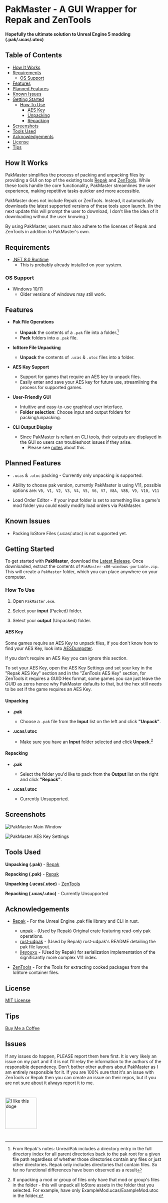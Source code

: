 # PakMaster - A GUI Wrapper for Repak and ZenTools

#### Hopefully the ultimate solution to Unreal Engine 5 modding (.pak/.ucas/.utoc)

## Table of Contents

- [How It Works](#how-it-works)
- [Requirements](#requirements)
  - [OS Support](#os-support)
- [Features](#features)
- [Planned Features](#planned-features)
- [Known Issues](#known-issues)
- [Getting Started](#getting-started)
  - [How To Use](#how-to-use)
    - [AES Key](#aes-key)
    - [Unpacking](#unpacking)
    - [Repacking](#repacking)
- [Screenshots](#screenshots)
- [Tools Used](#tools-used)
- [Acknowledgements](#acknowledgements)
- [License](#license)
- [Tips](#tips)

## How It Works

PakMaster simplifies the process of packing and unpacking files by providing a GUI on top of the existing tools [Repak](https://github.com/trumank/repak) and [ZenTools](https://github.com/LongerWarrior/ZenTools). 
While these tools handle the core functionality, PakMaster streamlines the user experience, making repetitive tasks quicker and more accessible.

PakMaster does not include Repak or ZenTools. 
Instead, it automatically downloads the latest supported versions of these tools upon launch. (In the next update this will prompt the user to download, I don't like the idea of it downloading without the user knowing.)

By using PakMaster, users must also adhere to the licenses of Repak and ZenTools in addition to PakMaster's own.

## Requirements

- [.NET 8.0 Runtime](https://dotnet.microsoft.com/en-us/download/dotnet/8.0)
  - This is probably already installed on your system.

### OS Support

- Windows 10/11
  - Older versions of windows may still work.

## Features

- **Pak File Operations**
  - **Unpack** the contents of a `.pak` file into a folder.[^1]
  - **Pack** folders into a `.pak` file.

- **IoStore File Unpacking**
  - **Unpack** the contents of `.ucas` & `.utoc` files into a folder.

- **AES Key Support**
  - Support for games that require an AES key to unpack files.
  - Easily enter and save your AES key for future use, streamlining the process for supported games.

- **User-Friendly GUI**
  - Intuitive and easy-to-use graphical user interface.
  - **Folder selection**: Choose input and output folders for packing/unpacking.

- **CLI Output Display**
  - Since PakMaster is reliant on CLI tools, their outputs are displayed in the GUI so users can troubleshoot issues if they arise.
    - Please see [notes](#issues) about this.

## Planned Features

- `.ucas` & `.utoc` packing - Currently only unpacking is supported.

- Ability to choose pak version, currently PakMaster is using V11, possible options are: `V0, V1, V2, V3, V4, V5, V6, V7, V8A, V8B, V9, V10, V11`

- Load Order Editor - if your input folder is set to something like a game's mod folder you could easily modify load orders via PakMaster.

## Known Issues

- Packing IoStore Files (.ucas/.utoc) is not supported yet.

## Getting Started

To get started with **PakMaster**, download the [Latest Release](https://github.com/AriesLR/PakMaster/releases/latest). Once downloaded, extract the contents of `PakMaster-x86-windows-portable.zip`. This will create a `PakMaster` folder, which you can place anywhere on your computer.

### How To Use

1. Open `PakMaster.exe`.

2. Select your **input** (Packed) folder.

3. Select your **output** (Unpacked) folder.

#### AES Key

Some games require an AES Key to unpack files, if you don't know how to find your AES Key, look into [AESDumpster](https://github.com/GHFear/AESDumpster). 

If you don't require an AES Key you can ignore this section.

To set your AES Key, open the AES Key Settings and set your key in the "Repak AES Key" section and in the "ZenTools AES Key" section, for ZenTools it requires a GUID:Hex format, some games you can just leave the GUID as zeros hence why PakMaster defaults to that, but the hex still needs to be set if the game requires an AES Key.

#### Unpacking

- **.pak**
  - Choose a `.pak` file from the **Input** list on the left and click **"Unpack"**.

- **.ucas/.utoc**
  - Make sure you have an **Input** folder selected and click **Unpack**.[^2]

#### Repacking

- **.pak**
  - Select the folder you'd like to pack from the **Output** list on the right and click **"Repack"**.

- **.ucas/.utoc**
  - Currently Unsupported.

## Screenshots

![PakMaster Main Window](https://raw.githubusercontent.com/AriesLR/PakMaster/refs/heads/main/docs/images/pakmaster-main.png)

![PakMaster AES Key Settings](https://raw.githubusercontent.com/AriesLR/PakMaster/refs/heads/main/docs/images/pakmaster-aeskeys.png)

## Tools Used

**Unpacking (.pak)** - [Repak](https://github.com/trumank/repak)

**Repacking (.pak)** - [Repak](https://github.com/trumank/repak)

**Unpacking (.ucas/.utoc)** - [ZenTools](https://github.com/LongerWarrior/ZenTools)

**Repacking (.ucas/.utoc)** - Currently Unsupported
 
## Acknowledgements
- [Repak](https://github.com/trumank/repak) - For the Unreal Engine .pak file library and CLI in rust.
    - [unpak](https://github.com/bananaturtlesandwich/unpak) - (Used by Repak) Original crate featuring read-only pak operations.
    - [rust-u4pak](https://github.com/bananaturtlesandwich/unpak) - (Used by Repak) rust-u4pak's README detailing the pak file layout.
    - [jieyouxu](https://github.com/jieyouxu) - (Used by Repak) for serialization implementation of the significantly more complex V11 index.

- [ZenTools](https://github.com/LongerWarrior/ZenTools) - For the Tools for extracting cooked packages from the IoStore container files.

## License

[MIT License](LICENSE)

## Tips
[Buy Me a Coffee](https://www.buymeacoffee.com/arieslr)

## Issues
If any issues do happen, PLEASE report them here first. It is very likely an issue on my part and if it is not I'll relay the information to the authors of the responsible dependency. Don't bother other authors about PakMaster as I am entirely responsible for it. If you are 100% sure that it's an issue with ZenTools or Repak then you can create an issue on their repos, but if you are not sure about it always report it to me.

#

<img src="https://i.imgflip.com/1u2oyu.jpg" alt="I like this doge" width="100">

#

[^1]: From Repak's notes: UnrealPak includes a directory entry in the full directory index for all parent directories back to the pak root for a given file path regardless of whether those directories contain any files or just other directories. Repak only includes directories that contain files. So far no functional differences have been observed as a result

[^2]: If unpacking a mod or group of files only have that mod or group's files in the folder - this will unpack all IoStore assets in the folder that you selected. For example, have only ExampleMod.ucas/ExampleMod.utoc in the folder.